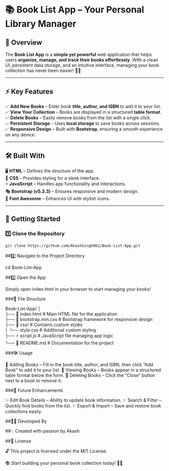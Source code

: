 # 📚 Book List App – Your Personal Library Manager  

## 🌟 Overview  
The **Book List App** is a **simple yet powerful** web application that helps users **organize, manage, and track their books effortlessly**. With a clean UI, persistent data storage, and an intuitive interface, managing your book collection has never been easier! 📖✨  

---

## ⚡ Key Features  
✅ **Add New Books** – Enter book **title, author, and ISBN** to add it to your list.  
✅ **View Your Collection** – Books are displayed in a structured **table format**.  
✅ **Delete Books** – Easily remove books from the list with a single click.  
✅ **Persistent Storage** – Uses **local storage** to save books across sessions.  
✅ **Responsive Design** – Built with **Bootstrap**, ensuring a smooth experience on any device.  

---

## 🛠 Built With  
🖥️ **HTML** – Defines the structure of the app.  
🎨 **CSS** – Provides styling for a sleek interface.  
⚡ **JavaScript** – Handles app functionality and interactions.  
🎭 **Bootstrap (v5.3.3)** – Ensures responsive and modern design.  
🔗 **Font Awesome** – Enhances UI with stylish icons.  

---

## 🚀 Getting Started  

### 1️⃣ Clone the Repository  
```bash
git clone https://github.com/AkashSingh062/Book-List-App.git
```
##2️⃣ Navigate to the Project Directory

cd Book-List-App

##3️⃣ Open the App

Simply open index.html in your browser to start managing your books!

###📁 File Structure

Book-List-App/
│  
├── 📝 index.html          # Main HTML file for the application  
├── 🎨 bootstrap.min.css    # Bootstrap framework for responsive design  
├── 📂 css/                 # Contains custom styles  
│   └── style.css          # Additional custom styling  
├── ⚡ script.js            # JavaScript file managing app logic  
└── 📖 README.md           # Documentation for the project  

###🛠 Usage

📌 Adding Books – Fill in the book title, author, and ISBN, then click “Add Book” to add it to your list.
📌 Viewing Books – Books appear in a structured table format below the form.
📌 Deleting Books – Click the “Close” button next to a book to remove it.

###🌟 Future Enhancements

✨ Edit Book Details – Ability to update book information.
✨ Search & Filter – Quickly find books from the list.
✨ Export & Import – Save and restore book collections easily.

##👨‍💻 Developed By

##💡 Created with passion by Akash

##📜 License

🔓 This project is licensed under the MIT License.

📚 Start building your personal book collection today! 📖🚀
